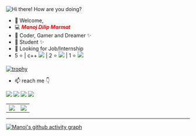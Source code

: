 <img src=images/blog.prototypr.io_.gif alt="Hi there! How are you doing?"/>

- 👋 Welcome,
- 💻 <b style="color:red;"><i>Manoj Dilip Marmat</i></b>
- 💞️ Coder, Gamer and Dreamer ✨
- 🌱 Student ✨
- 👀 Looking for Job/Internship
- 5 ⭐ | c++ [![](https://img.shields.io/badge/Manoj_Marmat-%23181717?style=flat&logo=hackerrank&color=darkgreen)](https://www.hackerrank.com/manojmarmat76202) |  2 ⭐ [![](https://img.shields.io/badge/Manoj_Marmat-%23181717?style=flat&logo=codechef&color=darkgreen)](https://www.codechef.com/users/li_o) | 1 ⭐ [![](https://img.shields.io/badge/Manoj_Marmat-%23181717?style=flat&logo=leetcode&color=darkgreen)](https://leetcode.com/Li_0/)

[![trophy](https://github-profile-trophy.vercel.app/?username=Manoj0Marmat&column=4&row=1)](https://github.com/Manoj0Marmat)

- 📫 reach me  👇

[![](https://img.shields.io/badge/Manoj_Marmat-%23181717?style=for-the-badge&logo=linkedin&logoColor=0077b5&color=darkgreen&labelColor=black)](https://www.linkedin.com/in/manoj-marmat-974027190/)
[![](https://img.shields.io/badge/Manoj_Marmat-%23181717?style=for-the-badge&logo=instagram&color=darkgreen&labelColor=black)](https://www.instagram.com/m.a.n.o.j_m.a.r.m.a.t/)
[![](https://img.shields.io/badge/Manoj_Marmat-%23181717?style=for-the-badge&logo=upwork&color=darkgreen&labelColor=black)](https://www.upwork.com/freelancers/~01e61ea9e0fd2c4048)
[![](https://img.shields.io/badge/Manoj_Marmat-%23181717?style=for-the-badge&logo=gmail&color=darkgreen&labelColor=black)](https://www.manojmarmat762000@gmail.com)


<table><tr><td><img src="https://github-readme-stats.vercel.app/api?username=Manoj0Marmat&show_icons=true&theme=outrun" /></td><td><img src="http://github-readme-streak-stats.herokuapp.com?user=Manoj0Marmat&theme=midnight-purple"/></td></tr></table>





<hr>

<!-- [![GitHub Streak](http://github-readme-streak-stats.herokuapp.com?user=Manoj0Marmat&theme=blood-dark)](https://git.io/streak-stats) [![Top Langs](https://github-readme-stats.vercel.app/api/top-langs/?username=Manoj0Marmat&layout=compact&theme=dracula&langs_count=5)](https://github.com/Manoj0Marmat/github-readme-stats) -->



[![Manoj's github activity graph](https://activity-graph.herokuapp.com/graph?username=Manoj0Marmat&theme=rogue)](https://github.com/Manoj0Marmat)





<!--
**Manoj0Marmat/Manoj0Marmat** is a ✨ _special_ ✨ repository because its `README.md` (this file) appears on your GitHub profile.

Here are some ideas to get you started:

- 🔭 I’m currently working on ...
- 🌱 I’m currently learning ...
- 👯 I’m looking to collaborate on ...
- 🤔 I’m looking for help with ...
- 💬 Ask me about ...
- 📫 How to reach me: ...
- 😄 Pronouns: ...
- ⚡ Fun fact: ...
-->
